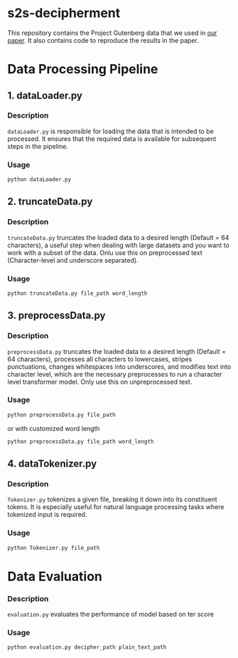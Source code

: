 # s2s-decipherment

This repository contains the Project Gutenberg data that we used in [our paper](https://aclanthology.org/2021.acl-long.561/). It also contains code to reproduce the results in the paper.


# Data Processing Pipeline
## 1. dataLoader.py

### Description

`dataLoader.py` is responsible for loading the data that is intended to be processed. It ensures that the required data is available for subsequent steps in the pipeline.

### Usage

```bash
python dataLoader.py 
```
## 2. truncateData.py

### Description

`truncateData.py` truncates the loaded data to a desired length (Default = 64 characters), a useful step when dealing with large datasets and you want to work with a subset of the data. Onlu use this on preprocessed text (Character-level and underscore separated).
### Usage

```bash
python truncateData.py file_path word_length
```
## 3. preprocessData.py

### Description

`preprocessData.py` truncates the loaded data to a desired length (Default = 64 characters), processes all characters to lowercases, stripes punctuations, changes whitespaces into underscores, and modifies text into character level, which are the necessary preprocesses to run a character level transformer model. Only use this on unpreprocessed text.
### Usage

```bash
python preprocessData.py file_path
```
or with customized word length
```bash
python preprocessData.py file_path word_length
```
## 4. dataTokenizer.py

### Description

`Tokenizer.py` tokenizes a given file, breaking it down into its constituent tokens. It is especially useful for natural language processing tasks where tokenized input is required.

### Usage

```bash
python Tokenizer.py file_path
```


# Data Evaluation

### Description

`evaluation.py` evaluates the performance of model based on ter score
### Usage

```bash
python evaluation.py decipher_path plain_text_path
```
